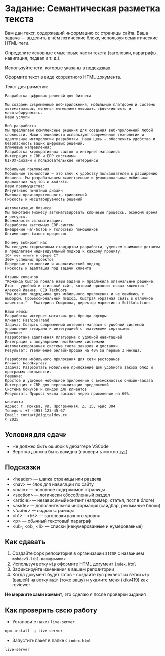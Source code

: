 # Задание: Семантическая разметка текста

Вам дан текст, содержащий информацию со страницы сайта. Ваша задача — выделить в нём логические блоки, используя семантические HTML-теги.

Определите основные смысловые части текста (заголовки, параграфы, навигация, подвал и т. д.).

Используйте теги, которые указаны в [подсказках](#подсказки)

Оформите текст в виде корректного HTML-документа.

Текст для разметки:

```
Разработка цифровых решений для бизнеса

Мы создаем современные веб-приложения, мобильные платформы и системы автоматизации, помогая компаниям повышать эффективность и масштабируемость.
Наши услуги

Веб-разработка
Мы предлагаем комплексные решения для создания веб-приложений любой сложности. Наши специалисты используют современные технологии и адаптивные методологии разработки. Наша цель — обеспечить удобство и безопасность ваших цифровых решений.
Ключевые направления:
Разработка корпоративных сайтов и интернет-магазинов
Интеграция с CRM и ERP системами
UI/UX-дизайн и пользовательские интерфейсы

Мобильные приложения
Мобильные технологии — это ключ к удобству пользователей и расширению бизнеса. Мы разрабатываем качественные и функциональные мобильные приложения под iOS и Android.
Наши преимущества:
Интуитивно понятный дизайн
Высокая производительность приложений
Гибкость и масштабируемость решений

Автоматизация бизнеса
Мы помогаем бизнесу автоматизировать ключевые процессы, экономя время и ресурсы.
Возможности автоматизации:
Разработка кастомных ERP-систем
Внедрение чат-ботов и голосовых помощников
Оптимизация бизнес-процессов

Почему выбирают нас
Мы следуем современным стандартам разработки, уделяем внимание деталям и предлагаем индивидуальный подход к каждому проекту.
10+ лет опыта в сфере IT
300+ успешных проектов
Передовые технологии и аналитический подход
Гибкость и адаптация под задачи клиента

Отзывы клиентов
"Команда быстро поняла наши задачи и предложила оптимальное решение. Итог — удобный и стильный сайт, который приносит новых клиентов." — Алексей Иванов, CEO TechCorp
"Мы искали подрядчика для мобильного приложения и не ошиблись с выбором. Профессиональный подход, быстрая обратная связь и отличное качество." — Екатерина Смирнова, директор маркетинга SoftSolutions

Наши кейсы
Разработка интернет-магазина для бренда одежды
Клиент: FashionTrend
Задача: Создать современный интернет-магазин с удобной системой управления товарами и интеграцией с платежными сервисами.
Решение:
Разработана адаптивная платформа с удобной навигацией
Интеграция с популярными платёжными системами
Автоматизированная система учета заказов и доставки
Результат: Увеличение онлайн-продаж на 40% за первые 3 месяца.

Разработка мобильного приложения для сети ресторанов
Клиент: FoodExpress
Задача: Разработать мобильное приложение для удобного заказа блюд и программы лояльности.
Решение:
Простое и удобное мобильное приложение с возможностью онлайн-заказа
Интеграция с CRM для персонализации предложений
Система бонусов и скидок для клиентов
Результат: Прирост числа заказов через приложение на 60%.

Контакты
Адрес: г. Москва, ул. Программная, д. 15, офис 304
Телефон: +7 (495) 123-45-67
Email: contact@digitaldev.ru
© 2025
```

## Условия для сдачи

- Не должно быть ошибок в дебаггере VSCode
- Верстка должна быть валидна (проверить можно [тут](https://validator.w3.org/))

## Подсказки

- &lt;header&gt; — шапка страницы или раздела
- &lt;nav&gt; — блок для навигации по сайту
- &lt;main&gt; — основное содержимое страницы
- &lt;section&gt; — логически обособленный раздел
- &lt;article&gt; — независимый контент (например, статья, пост в блоге)
- &lt;aside&gt; — дополнительная информация (сайдбар, рекламные блоки)
- &lt;footer&gt; — подвал страницы
- &lt;h1&gt; - &lt;h6&gt; — заголовки разного уровня
- &lt;p&gt; — обычный текстовый параграф
- &lt;ul&gt;, &lt;ol&gt;, &lt;li&gt; — списки (ненумерованные и нумерованные)

## Как сдавать

1. Создайте форк репозитория в организации `31ISP` с названием `mobdev3-lab1-вашафамилия`
2. Используя ветку `wip` оформите HTML документ `index.html`
3. Зафиксируйте изменения в вашем репозитории
4. Когда документ будет готов - создайте пул реквест из ветки `wip` (вашей) на ветку `main` (тоже вашу) и укажите меня ([ktkv419](https://github.com/ktkv419)) как reviewer

**Не мержите сами коммит**, это сделаю я после проверки задания

## Как проверить свою работу

- Установите пакет `live-server`

```bash
npm install -g live-server
```

- Запустите пакет в папке с `index.html`

```bash
live-server
```
